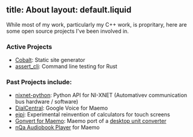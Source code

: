 title: About
layout: default.liquid
---

While most of my work, particularly my C++ work, is propritary, here are some open source projects I've been involved in.

### Active Projects

- [Cobalt](https://cobalt-org.github.io/): Static site generator
- [assert_cli](https://github.com/killercup/assert_cli): Command line testing for Rust

### Past Projects include:

- [nixnet-python](https://github.com/ni/nixnet-python): Python API for NI-XNET (Automativev communication bus hardware / software)
- [DialCentral](http://wiki.maemo.org/DialCentral): Google Voice for Maemo
- [ejpi](http://wiki.maemo.org/Ejpi): Experimental reinvention of calculators for touch screens
- [Gonvert for Maemo](http://wiki.maemo.org/Gonvert): Maemo port of a [desktop unit converter](http://www.unihedron.com/projects/gonvert/index.php)
- [nQa Audiobook Player](http://wiki.maemo.org/Nqaap) for Maemo
